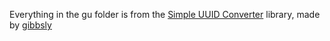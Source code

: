 
Everything in the gu folder is from the [Simple UUID Converter](https://github.com/gibbsly/gu) library, made by [gibbsly](https://github.com/gibbsly)
